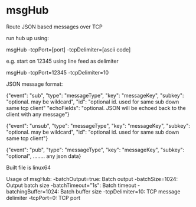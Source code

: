 msgHub
======

Route JSON based messages over TCP

run hub up using:

msgHub -tcpPort=[port] -tcpDelimiter=[ascii code]

e.g. start on 12345 using line feed as delimiter

msgHub -tcpPort=12345 -tcpDelimiter=10

JSON message format:

{"event": "sub",	"type": "messageType",	"key": "messageKey",		"subkey": "optional. may be wildcard",   "id": "optional id. used for same sub down same tcp client" "echoFields": "optional. JSON will be echoed back to the client with any message"}

{"event": "unsub",	"type": "messageType",	"key": "messageKey",		"subkey": "optional. may be wildcard",   "id": "optional id. used for same sub down same tcp client"}

{"event": "pub",	"type": "messageType",	"key": "messageKey",		"subkey": "optional",   ........ any json data}

Built file is linux64

Usage of msgHub:
  -batchOutput=true: Batch output
  -batchSize=1024: Output batch size
  -batchTimeout="1s": Batch timeout
  -batchingBuffer=1024: Batch buffer size
  -tcpDelimiter=10: TCP message delimiter
  -tcpPort=0: TCP port

